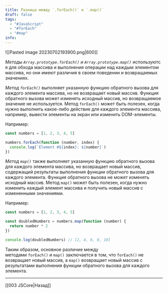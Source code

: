 ```yaml
---
title: Разница между `.forEach()` и `.map()`
draft: false
tags:
  - "#JavaScript"
  - "#forEach"
  - "#map"
info:
---
```

![[Pasted image 20230702193900.png|600]]

*Методы `Array.prototype.forEach()` и `Array.prototype.map()`* используются для обхода массива и выполнения операции над каждым элементом массива, но они имеют различия в своем поведении и возвращаемых значениях.

*Метод `forEach()`* выполняет указанную функцию обратного вызова для каждого элемента массива, но не возвращает новый массив. Функция обратного вызова может изменять исходный массив, но возвращаемое значение не используется. Метод `forEach()` может быть полезен, когда нужно выполнить какое-либо действие для каждого элемента массива, например, вывести элементы на экран или изменить DOM-элементы.

Например:

```javascript
const numbers = [1, 2, 3, 4, 5]

numbers.forEach(function (number, index) {
  console.log(`Element #${index}: ${number}`)
})
```

*Метод `map()`* также выполняет указанную функцию обратного вызова для каждого элемента массива, но возвращает новый массив, содержащий результаты выполнения функции обратного вызова для каждого элемента. Функция обратного вызова не может изменять исходный массив. Метод `map()` может быть полезен, когда нужно изменить каждый элемент массива и получить новый массив с измененными значениями.

Например:

```javascript
const numbers = [1, 2, 3, 4, 5]

const doubledNumbers = numbers.map(function (number) {
  return number * 2
})

console.log(doubledNumbers) // [2, 4, 6, 8, 10]
```

Таким образом, основное различие между методами `forEach()` и `map()` заключается в том, что `forEach()` не возвращает новый массив, а `map()` возвращает новый массив с результатами выполнения функции обратного вызова для каждого элемента.

---

[[003 JSCore|Назад]]